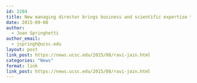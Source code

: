 ```yaml
---
id: 2284
title: New managing director brings business and scientific expertise to the Genomics Institute
date: 2015-09-08
author:
  - Joan Springhetti
author_email:
  - jspringh@ucsc.edu
layout: post
link_post: https://news.ucsc.edu/2015/08/ravi-jain.html
categories: "News"
format: link
link_post: https://news.ucsc.edu/2015/08/ravi-jain.html
---
```

